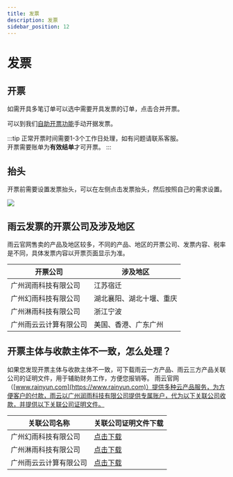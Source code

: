 ```yaml
---
title: 发票
description: 发票
sidebar_position: 12
---
```


# 发票

## 开票
如需开具多笔订单可以选中需要开具发票的订单，点击合并开票。

可以到我们[自助开票功能](https://app.rainyun.com/expense/invoice)手动开据发票。

:::tip
正常开票时间需要1-3个工作日处理，如有问题请联系客服。<br/>
开票需要账单为**有效结单**才可开票。
:::


## 抬头

开票前需要设置发票抬头，可以在左侧点击发票抬头，然后按照自己的需求设置。

![](https://cn-sy1.rains3.com/rainyun-assets/pic/2024/03/20240314164133_1fabac81a85530d89b02b4b3fb50d81e.png)

## 雨云发票的开票公司及涉及地区

雨云官网售卖的产品及地区较多，不同的产品、地区的开票公司、发票内容、税率是不同，具体发票内容以开票页面显示为准。

| 开票公司        | 涉及地区         | 
|-------------|--------------|
| 广州润雨科技有限公司  | 江苏宿迁         |
| 广州幻雨科技有限公司  | 湖北襄阳、湖北十堰、重庆 | 
| 广州淋雨科技有限公司  | 浙江宁波         |
| 广州雨云云计算有限公司 | 美国、香港、广东广州   | 


## 开票主体与收款主体不一致，怎么处理？
如果您发现开票主体与收款主体不一致，可下载雨云一方产品、雨云三方产品关联公司的证明文件，用于辅助财务工作，方便您报销等。
雨云官网（[www.rainyun.com](https://www.rainyun.com)）提供多种云产品服务，为方便客户的付款，雨云以广州润雨科技有限公司提供专属账户，代为以下关联公司收款，并提供以下关联公司证明文件。

| 关联公司名称        | 关联公司证明文件下载       | 
|-------------|--------------|
| 广州幻雨科技有限公司  | [点击下载](https://cn-sy1.rains3.com/rainyun-assets/pic/2025/07/20250729171338_416cd4aaf9e714ad9d5ae104bdfe580c.pdf) | 
| 广州淋雨科技有限公司  | [点击下载](https://cn-sy1.rains3.com/rainyun-assets/pic/2025/07/20250729171307_c50ef74dce74138d308a64678ab0595a.pdf) |
| 广州雨云云计算有限公司 | [点击下载](https://cn-sy1.rains3.com/rainyun-assets/pic/2025/07/20250729170855_90f92b09626e612c0abb6567fe10cca2.pdf) | 
